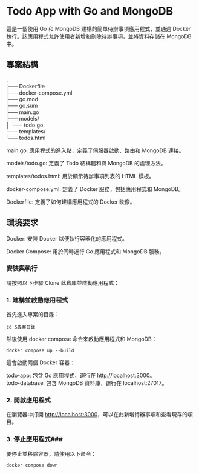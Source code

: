# **Todo App with Go and MongoDB**

這是一個使用 Go 和 MongoDB 建構的簡單待辦事項應用程式，並通過 Docker 執行。該應用程式允許使用者新增和刪除待辦事項，並將資料存儲在 MongoDB 中。

## 專案結構

.\
├── Dockerfile\
├── docker-compose.yml\
├── go.mod\
├── go.sum\
├── main.go\
├── models/\
│   └── todo.go\
└── templates/\
└── todos.html

main.go: 應用程式的進入點，定義了伺服器啟動、路由和 MongoDB 連接。

models/todo.go: 定義了 Todo 結構體和與 MongoDB 的處理方法。

templates/todos.html: 用於顯示待辦事項列表的 HTML 樣板。

docker-compose.yml: 定義了 Docker 服務，包括應用程式和 MongoDB。

Dockerfile: 定義了如何建構應用程式的 Docker 映像。

## 環境要求

Docker: 安裝 Docker 以便執行容器化的應用程式。

Docker Compose: 用於同時運行 Go 應用程式和 MongoDB 服務。

### 安裝與執行

請按照以下步驟 Clone 此倉庫並啟動應用程式：

### 1. 建構並啟動應用程式

首先進入專案的目錄：

```
cd $專案目錄
```

然後使用 docker compose 命令來啟動應用程式和 MongoDB：

```
docker compose up --build
```

這會啟動兩個 Docker 容器：

todo-app: 包含 Go 應用程式，運行在 [http://localhost:3000](http://localhost:3000/)。 \
todo-database: 包含 MongoDB 資料庫，運行在 localhost:27017。

### 2. 開啟應用程式

在瀏覽器中打開 [http://localhost:3000](http://localhost:3000/)，可以在此新增待辦事項和查看現存的項目。

### 3. 停止應用程式### 

要停止並移除容器，請使用以下命令：

```
docker compose down
```
